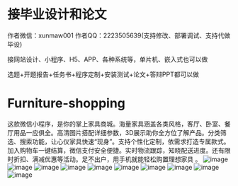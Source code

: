 # 接毕业设计和论文
作者微信：xunmaw001  作者QQ：2223505639(支持修改、部署调试、支持代做毕设)

接网站设计、小程序、H5、APP、各种系统等，单片机、嵌入式也可以做

选题+开题报告+任务书+程序定制+安装测试+论文+答辩PPT都可以做
# Furniture-shopping
这款微信小程序，是你的掌上家具商城。海量家具涵盖各类风格，客厅、卧室、餐厅用品一应俱全。高清图片搭配详细参数，3D展示助你全方位了解产品。分类筛选、搜索功能，让心仪家具快速“现身”。支持个性化定制，依需求打造专属款式。加入购物车一键结算，微信支付安全便捷。实时物流跟踪，知晓配送进度。还有限时折扣、满减优惠等活动。足不出户，用手机就能轻松购置理想家具 。 
![image](https://github.com/user-attachments/assets/79f03dc6-ba40-424e-b522-acae3d7ad91a)
![image](https://github.com/user-attachments/assets/8082f116-d1c6-4b9d-b144-62e73d1e05a7)
![image](https://github.com/user-attachments/assets/52e83109-21ab-4702-a887-2ec452173f98)
![image](https://github.com/user-attachments/assets/525b9555-3e28-4666-af7e-aab96414bf2d)
![image](https://github.com/user-attachments/assets/d0fc6299-0e0e-4438-888a-df8b42f8d562)
![image](https://github.com/user-attachments/assets/3c616b56-ca0f-465a-95bc-6ca42ed487bf)
![image](https://github.com/user-attachments/assets/44a3bfec-3b5d-4168-a014-9c2414b4b4f8)
![image](https://github.com/user-attachments/assets/8aa6e209-3c9d-43ce-9155-f3ca3383b7d4)
![image](https://github.com/user-attachments/assets/e9799147-6b13-4810-93fe-6047d993ae6c)
![image](https://github.com/user-attachments/assets/5198f063-2c6b-40cd-a727-f59ddd844d72)
